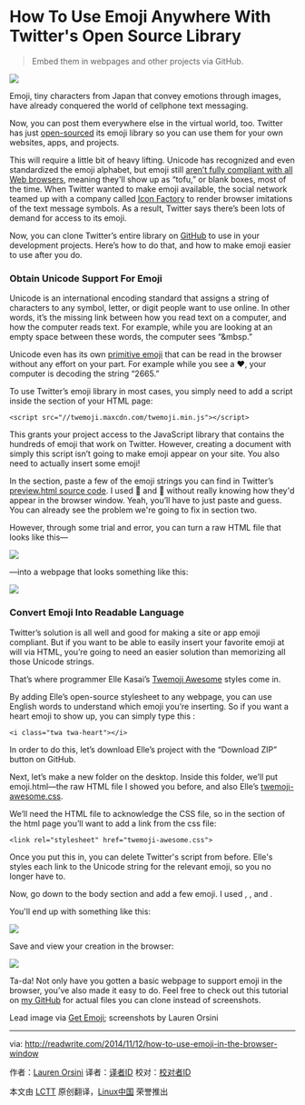 How To Use Emoji Anywhere With Twitter's Open Source Library
================================================================================
> Embed them in webpages and other projects via GitHub.

![](http://a3.files.readwrite.com/image/upload/c_fit,w_620/MTI1OTA2OTIyNTI3MjcxNTU1.png)

Emoji, tiny characters from Japan that convey emotions through images, have already conquered the world of cellphone text messaging.

Now, you can post them everywhere else in the virtual world, too. Twitter has just [open-sourced][1] its emoji library so you can use them for your own websites, apps, and projects. 

This will require a little bit of heavy lifting. Unicode has recognized and even standardized the emoji alphabet, but emoji still [aren’t fully compliant with all Web browsers][2], meaning they'll show up as “tofu,” or blank boxes, most of the time. When Twitter wanted to make emoji available, the social network teamed up with a company called [Icon Factory][3] to render browser imitations of the text message symbols. As a result, Twitter says there’s been lots of demand for access to its emoji.

Now, you can clone Twitter’s entire library on [GitHub][4] to use in your development projects. Here’s how to do that, and how to make emoji easier to use after you do. 

### Obtain Unicode Support For Emoji ###

Unicode is an international encoding standard that assigns a string of characters to any symbol, letter, or digit people want to use online. In other words, it’s the missing link between how you read text on a computer, and how the computer reads text. For example, while you are looking at an empty space between these words, the computer sees “&mbsp.”

Unicode even has its own [primitive emoji][5] that can be read in the browser without any effort on your part. For example while you see a ♥, your computer is decoding the string “2665.”

To use Twitter’s emoji library in most cases, you simply need to add a script inside the <head> section of your HTML page:

    <script src="//twemoji.maxcdn.com/twemoji.min.js"></script>

This grants your project access to the JavaScript library that contains the hundreds of emoji that work on Twitter. However, creating a document with simply this script isn’t going to make emoji appear on your site. You also need to actually insert some emoji!

In the <body> section, paste a few of the emoji strings you can find in Twitter’s [preview.html source code][6]. I used &#x1F3B9; and &#x1F3C1; without really knowing how they'd appear in the browser window. Yeah, you’ll have to just paste and guess. You can already see the problem we're going to fix in section two. 

However, through some trial and error, you can turn a raw HTML file that looks like this—

![](http://a4.files.readwrite.com/image/upload/c_fit,w_620/MTI1OTA2ODQyNTMzNTQ1OTk0.png)

—into a webpage that looks something like this:

![](http://a1.files.readwrite.com/image/upload/c_fit,w_620/MTI1OTA2ODExNjYzNDU1NTA2.png)

### Convert Emoji Into Readable Language ###

Twitter’s solution is all well and good for making a site or app emoji compliant. But if you want to be able to easily insert your favorite emoji at will via HTML, you’re going to need an easier solution than memorizing all those Unicode strings. 

That’s where programmer Elle Kasai’s [Twemoji Awesome][7] styles come in. 

By adding Elle’s open-source stylesheet to any webpage, you can use English words to understand which emoji you’re inserting. So if you want a heart emoji to show up, you can simply type this :

    <i class="twa twa-heart"></i>

In order to do this, let’s download Elle’s project with the “Download ZIP” button on GitHub.

Next, let’s make a new folder on the desktop. Inside this folder, we’ll put emoji.html—the raw HTML file I showed you before, and also Elle’s [twemoji-awesome.css][8]. 

We’ll need the HTML file to acknowledge the CSS file, so in the <head> section of the html page you’ll want to add a link from the css file:

    <link rel="stylesheet" href="twemoji-awesome.css">

Once you put this in, you can delete Twitter's script from before. Elle's styles each link to the Unicode string for the relevant emoji, so you no longer have to. 

Now, go down to the body section and add a few emoji. I used <i class="twa twa-sparkling-heart"></i>, <i class="twa twa-exclamation"></i>, <i class="twa twa-lg twa-sparkles"></i> and <i class="twa twa-beer"></i>.

You'll end up with something like this:

![](http://a2.files.readwrite.com/image/upload/c_fit,w_620/MTI1OTA2ODcyMDYxNDU2MzU0.png)

Save and view your creation in the browser:

![](http://a1.files.readwrite.com/image/upload/c_fit,w_620/MTI1OTA2ODExOTMxODkwOTYy.png)

Ta-da! Not only have you gotten a basic webpage to support emoji in the browser, you’ve also made it easy to do. Feel free to check out this tutorial on [my GitHub][9] for actual files you can clone instead of screenshots. 

Lead image via [Get Emoji][10]; screenshots by Lauren Orsini

--------------------------------------------------------------------------------

via: http://readwrite.com/2014/11/12/how-to-use-emoji-in-the-browser-window

作者：[Lauren Orsini][a]
译者：[译者ID](https://github.com/译者ID)
校对：[校对者ID](https://github.com/校对者ID)

本文由 [LCTT](https://github.com/LCTT/TranslateProject) 原创翻译，[Linux中国](http://linux.cn/) 荣誉推出

[a]:http://readwrite.com/author/lauren-orsini
[1]:https://blog.twitter.com/2014/open-sourcing-twitter-emoji-for-everyone
[2]:http://www.unicode.org/reports/tr51/full-emoji-list.html
[3]:https://twitter.com/iconfactory
[4]:https://github.com/twitter/twemoji
[5]:http://www.unicode.org/reports/tr51/full-emoji-list.html
[6]:https://github.com/twitter/twemoji/blob/gh-pages/preview.html
[7]:http://ellekasai.github.io/twemoji-awesome/
[8]:https://github.com/ellekasai/twemoji-awesome/blob/gh-pages/twemoji-awesome.css
[9]:https://github.com/laurenorsini/Emoji-Everywhere
[10]:http://getemoji.com/
